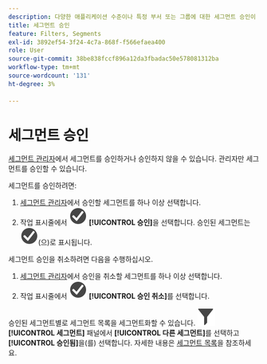 ```yaml
---
description: 다양한 애플리케이션 수준이나 특정 부서 또는 그룹에 대한 세그먼트 승인이 포함된 워크플로우를 보고 정책과 일관되게 설정할 수 있습니다.
title: 세그먼트 승인
feature: Filters, Segments
exl-id: 3892ef54-3f24-4c7a-868f-f566efaea400
role: User
source-git-commit: 38be838fccf896a12da3fbadac50e578081312ba
workflow-type: tm+mt
source-wordcount: '131'
ht-degree: 3%

---
```


# 세그먼트 승인

[세그먼트 관리자](seg-manage.md)에서 세그먼트를 승인하거나 승인하지 않을 수 있습니다. 관리자만 세그먼트를 승인할 수 있습니다.

세그먼트를 승인하려면:

1. [세그먼트 관리자](seg-manage.md)에서 승인할 세그먼트를 하나 이상 선택합니다.
1. 작업 표시줄에서 ![CheckmarkCircle](/help/assets/icons/CheckmarkCircle.svg) **[!UICONTROL 승인]**&#x200B;을 선택합니다. 승인된 세그먼트는 ![CheckmarkCircle](/help/assets/icons/CheckmarkCircle.svg)(으)로 표시됩니다.

세그먼트 승인을 취소하려면 다음을 수행하십시오.

1. [세그먼트 관리자](seg-manage.md)에서 승인을 취소할 세그먼트를 하나 이상 선택합니다.
1. 작업 표시줄에서 ![CheckmarkCircle](/help/assets/icons/CheckmarkCircle.svg) **[!UICONTROL 승인 취소]**&#x200B;를 선택합니다.


승인된 세그먼트별로 세그먼트 목록을 세그먼트화할 수 있습니다. ![세그먼트](/help/assets/icons/Filter.svg) **[!UICONTROL 세그먼트]** 패널에서 **[!UICONTROL 다른 세그먼트]**&#x200B;를 선택하고 **[!UICONTROL 승인됨]**&#x200B;을(를) 선택합니다. 자세한 내용은 [세그먼트 목록](/help/components/segments/seg-filter.md)을 참조하세요.
